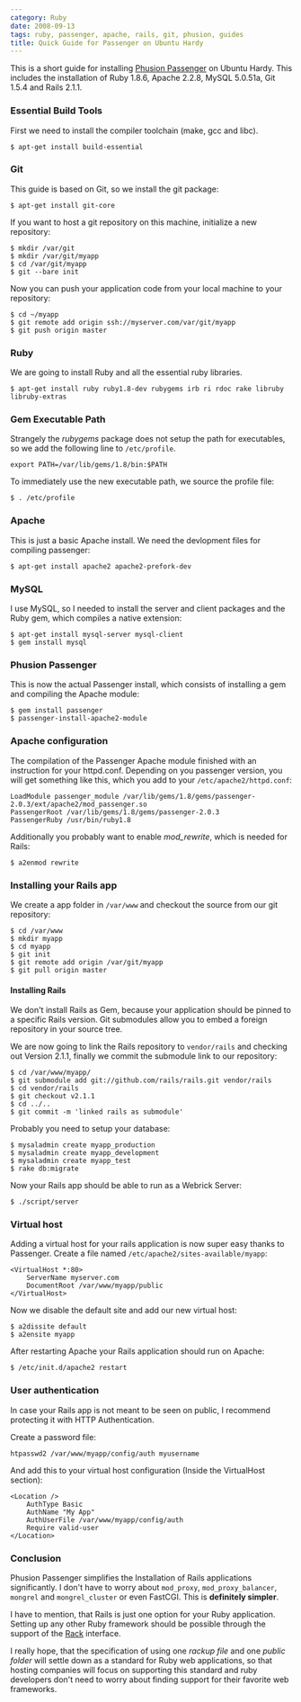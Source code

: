 ```yaml
--- 
category: Ruby
date: 2008-09-13
tags: ruby, passenger, apache, rails, git, phusion, guides
title: Quick Guide for Passenger on Ubuntu Hardy
---
```


This is a short guide for installing [Phusion Passenger][1] on Ubuntu
Hardy. This includes the installation of Ruby 1.8.6, Apache 2.2.8, 
MySQL 5.0.51a, Git 1.5.4 and Rails 2.1.1.


### Essential Build Tools

First we need to install the compiler toolchain (make, gcc and libc).

    $ apt-get install build-essential


### Git

This guide is based on Git, so we install the git package:
  
    $ apt-get install git-core

If you want to host a git repository on this machine, initialize a new
repository:

    $ mkdir /var/git
    $ mkdir /var/git/myapp
    $ cd /var/git/myapp
    $ git --bare init

Now you can push your application code from your local machine to your
repository:

    $ cd ~/myapp
    $ git remote add origin ssh://myserver.com/var/git/myapp
    $ git push origin master


### Ruby

We are going to install Ruby and all the essential ruby libraries.

    $ apt-get install ruby ruby1.8-dev rubygems irb ri rdoc rake libruby libruby-extras


### Gem Executable Path

Strangely the *rubygems* package does not setup the path for
executables, so we add the following line to `/etc/profile`.

    export PATH=/var/lib/gems/1.8/bin:$PATH

To immediately use the new executable path, we source the profile file:

    $ . /etc/profile


### Apache

This is just a basic Apache install. We need the devlopment files for compiling passenger:

    $ apt-get install apache2 apache2-prefork-dev


### MySQL

I use MySQL, so I needed to install the server and client packages and
the Ruby gem, which compiles a native extension:

    $ apt-get install mysql-server mysql-client
    $ gem install mysql


### Phusion Passenger

This is now the actual Passenger install, which consists of installing
a gem and compiling the Apache module:

    $ gem install passenger
    $ passenger-install-apache2-module


### Apache configuration

The compilation of the Passenger Apache
module finished with an instruction for your httpd.conf. Depending on
you passenger version, you will get something like this, which you add
to your `/etc/apache2/httpd.conf`:

    LoadModule passenger_module /var/lib/gems/1.8/gems/passenger-2.0.3/ext/apache2/mod_passenger.so
    PassengerRoot /var/lib/gems/1.8/gems/passenger-2.0.3
    PassengerRuby /usr/bin/ruby1.8

Additionally you probably want to enable *mod_rewrite*, which is
needed for Rails:

    $ a2enmod rewrite


### Installing your Rails app

We create a app folder in `/var/www` and checkout the source from our
git repository:

    $ cd /var/www
    $ mkdir myapp
    $ cd myapp
    $ git init
    $ git remote add origin /var/git/myapp
    $ git pull origin master


#### Installing Rails

We don't install Rails as Gem, because your application should be
pinned to a specific Rails version. Git submodules allow you to embed
a foreign repository in your source tree. 

We are now going to link the Rails repository to `vendor/rails` and
checking out Version 2.1.1, finally we commit the submodule link to
our repository:

    $ cd /var/www/myapp/
    $ git submodule add git://github.com/rails/rails.git vendor/rails
    $ cd vendor/rails
    $ git checkout v2.1.1
    $ cd ../..
    $ git commit -m 'linked rails as submodule'

Probably you need to setup your database:

    $ mysaladmin create myapp_production
    $ mysaladmin create myapp_development
    $ mysaladmin create myapp_test
    $ rake db:migrate

Now your Rails app should be able to run as a Webrick Server:

    $ ./script/server
   

### Virtual host

Adding a virtual host for your rails application is now super easy
thanks to Passenger. Create a file named
`/etc/apache2/sites-available/myapp`:

    <VirtualHost *:80>
        ServerName myserver.com
        DocumentRoot /var/www/myapp/public
    </VirtualHost>

Now we disable the default site and add our new virtual host:

    $ a2dissite default
    $ a2ensite myapp

After restarting Apache your Rails application should run on Apache:

    $ /etc/init.d/apache2 restart


### User authentication

In case your Rails app is not meant to be seen on public, I recommend
protecting it with HTTP Authentication.

Create a password file:

    htpasswd2 /var/www/myapp/config/auth myusername


And add this to your virtual host configuration (Inside the
VirtualHost section):

    <Location />
        AuthType Basic
        AuthName "My App"
        AuthUserFile /var/www/myapp/config/auth
        Require valid-user
    </Location>


### Conclusion

Phusion Passenger simplifies the Installation of Rails applications
significantly. I don't have to worry about `mod_proxy`,
`mod_proxy_balancer`, `mongrel` and `mongrel_cluster` or even
FastCGI. This is **definitely simpler**.

I have to mention, that Rails is just one option for your Ruby
application. Setting up any other Ruby framework should be possible
through the support of the [Rack][3] interface. 

I really hope, that the specification of using one *rackup file* and
one *public folder* will settle down as a standard for Ruby web
applications, so that hosting companies will focus on supporting this
standard and ruby developers don't need to worry about finding support
for their favorite web frameworks.



[1]: http://www.modrails.com/
[2]: http://www.github.com/
[3]: http://rack.rubyforge.org/
